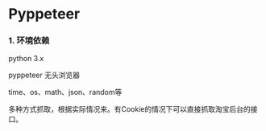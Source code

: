 # Pyppeteer

### 1. 环境依赖

python 3.x

pyppeteer  无头浏览器

time、os、math、json、random等

多种方式抓取，根据实际情况来。有Cookie的情况下可以直接抓取淘宝后台的接口。
